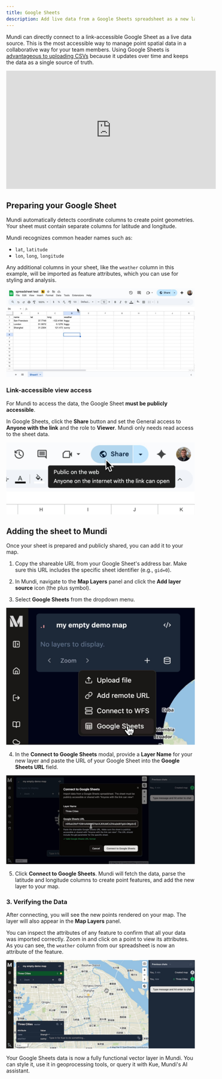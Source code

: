 ```yaml
---
title: Google Sheets
description: Add live data from a Google Sheets spreadsheet as a new layer in your Mundi map.
---
```


Mundi can directly connect to a link-accessible Google Sheet as a live data source.
This is the most accessible way to manage point spatial data in a collaborative way
for your team members. Using Google Sheets is
[advantageous to uploading CSVs](/getting-started/uploading-files/#spreadsheets-csv)
because it updates over time and keeps the data as a single source of truth.

<iframe width="560" height="315" style="height: 316px; margin-left: auto; margin-right: auto;" src="https://www.youtube.com/embed/qSXG2jv4Oz4?si=wh2BRQNpRz0iXXZV" title="YouTube video player" frameborder="0" allow="accelerometer; autoplay; clipboard-write; encrypted-media; gyroscope; picture-in-picture; web-share" referrerpolicy="strict-origin-when-cross-origin" allowfullscreen></iframe>

## Preparing your Google Sheet

Mundi automatically detects coordinate columns to create point geometries.
Your sheet must contain separate columns for latitude and longitude.

Mundi recognizes common header names such as:
-   `lat`, `latitude`
-   `lon`, `long`, `longitude`

Any additional columns in your sheet, like the `weather` column in this example,
will be imported as feature attributes, which you can use for styling and
analysis.

![A Google Sheet formatted with columns for latitude and longitude. (timestamp 00:13)](../../../assets/cloud-sources/spreadsheet.jpg)

### Link-accessible view access

For Mundi to access the data, the Google Sheet **must be publicly accessible**.

In Google Sheets, click the **Share** button and set the General access to
**Anyone with the link** and the role to **Viewer**. Mundi only needs read
access to the sheet data.

![The Google Sheets sharing dialog, with "Anyone with the link" selected. (timestamp 00:26)](../../../assets/cloud-sources/link-accessible-sheet.jpg)

## Adding the sheet to Mundi

Once your sheet is prepared and publicly shared, you can add it to your map.

1.  Copy the shareable URL from your Google Sheet's address bar. Make sure this
    URL includes the specific sheet identifier (e.g., `gid=0`).

2.  In Mundi, navigate to the **Map Layers** panel and click the **Add layer
    source** icon (the plus symbol).

3.  Select **Google Sheets** from the dropdown menu.

![The "Add layer source" menu in Mundi, with "Google Sheets" highlighted. (timestamp 00:34)](../../../assets/cloud-sources/sheets-dropdown.jpg)

4.  In the **Connect to Google Sheets** modal, provide a **Layer Name** for
    your new layer and paste the URL of your Google Sheet into the **Google
    Sheets URL** field.

![The "Connect to Google Sheets" modal, filled out with a layer name and the sheet URL. (timestamp 00:41)](../../../assets/cloud-sources/sheets-dialog.jpg)

5.  Click **Connect to Google Sheets**. Mundi will fetch the data, parse the
    latitude and longitude columns to create point features, and add the new
    layer to your map.

### 3. Verifying the Data

After connecting, you will see the new points rendered on your map. The layer
will also appear in the **Map Layers** panel.

You can inspect the attributes of any feature to confirm that all your data was
imported correctly. Zoom in and click on a point to view its attributes. As you
can see, the `weather` column from our spreadsheet is now an attribute of the
feature.

![Clicking on the Shanghai point reveals its attributes, including "weather: sunny". (timestamp 01:05)](../../../assets/cloud-sources/selected-csv-feature.jpg)

Your Google Sheets data is now a fully functional vector layer in Mundi. You can
style it, use it in geoprocessing tools, or query it with Kue, Mundi's AI
assistant.